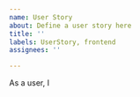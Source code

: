 ```yaml
---
name: User Story
about: Define a user story here
title: ''
labels: UserStory, frontend
assignees: ''

---
```


As a user, I

